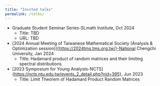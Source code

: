 ```yaml
---
title: "Invited talks"
permalink: /talks/
---
```

- Graduate Student Seminar Series-SLmath Institute, Oct 2024
  - Title: TBD
  - URL: TBD
- [2024 Annual Meeting of Taiwanese Mathematical Society (Analysis & Optimization session)]{https://2024tms.tms.org.tw/}-National Chengchi University, Jan 2024
  - Title: Hadamard product of random matrices and their limiting spectral distributions
-	[2023 Symposium for Young Analysts-NCTS]{https://ncts.ntu.edu.tw/events_2_detail.php?nid=395}, Jun 2023
    - Title: Limit Theorem of Hadamard Product Random Matrices
  
